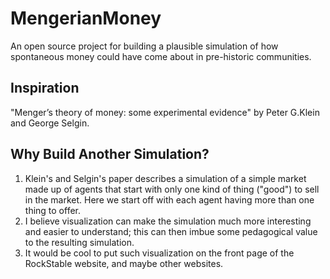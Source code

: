 # MengerianMoney
An open source project for building a plausible simulation of how spontaneous money could have come about in pre-historic communities. 
## Inspiration
"Menger’s theory of money: some experimental evidence" by Peter G.Klein and George Selgin.
## Why Build Another Simulation?
1. Klein's and Selgin's paper describes a simulation of a simple market made up of agents that start with only one kind of thing ("good") to sell in the market. Here we start off with each agent having more than one thing to offer.
2. I believe visualization can make the simulation much more interesting and easier to understand; this can then imbue some pedagogical value to the resulting simulation.
3. It would be cool to put such visualization on the front page of the RockStable website, and maybe other websites.
